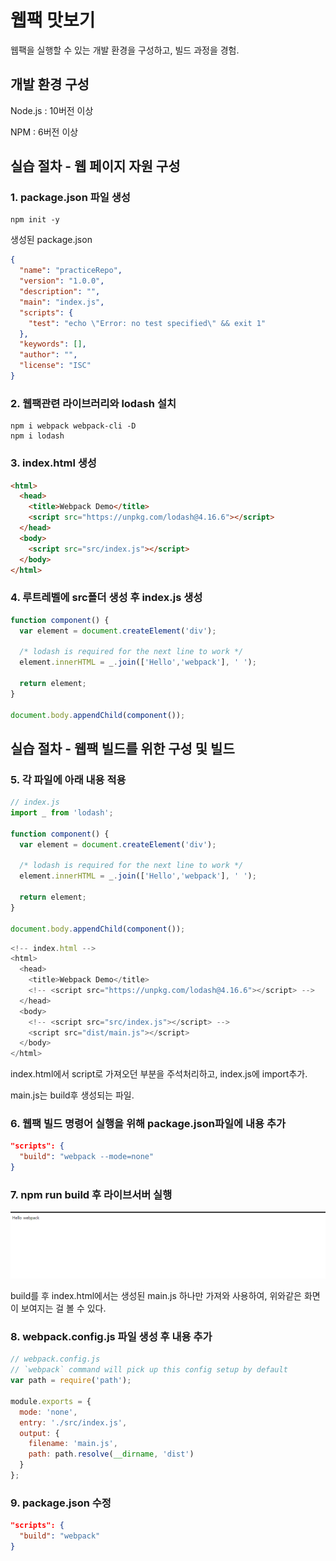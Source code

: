 # 웹팩 맛보기

웹팩을 실행할 수 있는 개발 환경을 구성하고, 빌드 과정을 경험.



## 개발 환경 구성

Node.js : 10버전 이상

NPM : 6버전 이상



## 실습 절차 - 웹 페이지 자원 구성

### 1. package.json 파일 생성

```shell
npm init -y
```



생성된 package.json

```json
{
  "name": "practiceRepo",
  "version": "1.0.0",
  "description": "",
  "main": "index.js",
  "scripts": {
    "test": "echo \"Error: no test specified\" && exit 1"
  },
  "keywords": [],
  "author": "",
  "license": "ISC"
}
```



### 2. 웹팩관련 라이브러리와 lodash 설치

```shell
npm i webpack webpack-cli -D
npm i lodash
```



### 3. index.html 생성

```html
<html>
  <head>
    <title>Webpack Demo</title>
    <script src="https://unpkg.com/lodash@4.16.6"></script>
  </head>
  <body>
    <script src="src/index.js"></script>
  </body>
</html>
```



### 4. 루트레벨에 src폴더 생성 후 index.js 생성

```javascript
function component() {
  var element = document.createElement('div');

  /* lodash is required for the next line to work */
  element.innerHTML = _.join(['Hello','webpack'], ' ');

  return element;
}

document.body.appendChild(component());
```



## 실습 절차 - 웹팩 빌드를 위한 구성 및 빌드

### 5. 각 파일에 아래 내용 적용

```javascript
// index.js
import _ from 'lodash';

function component() {
  var element = document.createElement('div');

  /* lodash is required for the next line to work */
  element.innerHTML = _.join(['Hello','webpack'], ' ');

  return element;
}

document.body.appendChild(component());
```



```javascript
<!-- index.html -->
<html>
  <head>
    <title>Webpack Demo</title>
    <!-- <script src="https://unpkg.com/lodash@4.16.6"></script> -->
  </head>
  <body>
    <!-- <script src="src/index.js"></script> -->
    <script src="dist/main.js"></script>
  </body>
</html>
```

index.html에서 script로 가져오던 부분을 주석처리하고, index.js에 import추가.

main.js는 build후 생성되는 파일.

### 6. 웹팩 빌드 명령어 실행을 위해 package.json파일에 내용 추가

```json
"scripts": {
  "build": "webpack --mode=none"
}
```



### 7. npm run build 후 라이브서버 실행

![build-result](./readme_images/build-result.png)

build를 후 index.html에서는 생성된 main.js 하나만 가져와 사용하여, 위와같은 화면이 보여지는 걸 볼 수 있다.

### 8. webpack.config.js 파일 생성 후 내용 추가

```javascript
// webpack.config.js
// `webpack` command will pick up this config setup by default
var path = require('path');

module.exports = {
  mode: 'none',
  entry: './src/index.js',
  output: {
    filename: 'main.js',
    path: path.resolve(__dirname, 'dist')
  }
};
```



### 9. package.json 수정

```json
"scripts": {
  "build": "webpack"
}
```



